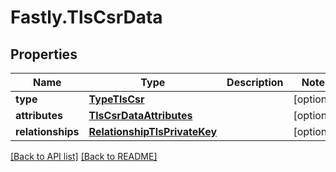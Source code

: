 # Fastly.TlsCsrData

## Properties

Name | Type | Description | Notes
------------ | ------------- | ------------- | -------------
**type** | [**TypeTlsCsr**](TypeTlsCsr.md) |  | [optional] 
**attributes** | [**TlsCsrDataAttributes**](TlsCsrDataAttributes.md) |  | [optional] 
**relationships** | [**RelationshipTlsPrivateKey**](RelationshipTlsPrivateKey.md) |  | [optional] 


[[Back to API list]](../../README.md#endpoints) [[Back to README]](../../README.md)
